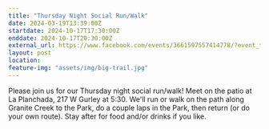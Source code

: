 ```yaml
---
title: "Thursday Night Social Run/Walk"
date: 2024-03-19T13:39:00Z
startdate: 2024-10-17T17:30:00Z
enddate: 2024-10-17T20:30:00Z
external_url: https://www.facebook.com/events/3661597557414778/?event_time_id=3661597627414771
layout: post
location: 
feature-img: "assets/img/big-trail.jpg"
---
```


Please join us for our Thursday night social run/walk! Meet on the patio at La Planchada, 217 W Gurley at 5&#58;30. We'll run or walk on the path along Granite Creek to the Park, do a couple laps in the Park, then return (or do your own route).  Stay after for food and/or drinks if you like.<br>
  <br>
  
